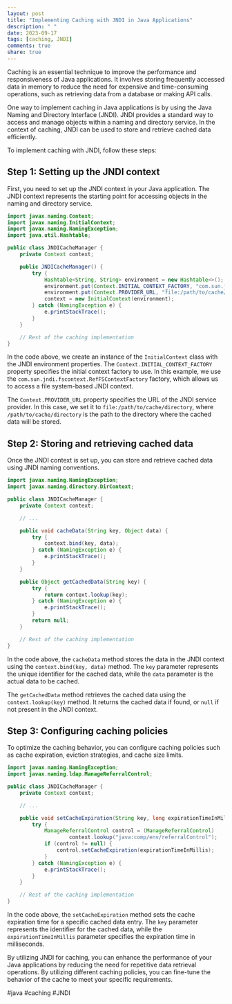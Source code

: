 ```yaml
---
layout: post
title: "Implementing Caching with JNDI in Java Applications"
description: " "
date: 2023-09-17
tags: [caching, JNDI]
comments: true
share: true
---
```


Caching is an essential technique to improve the performance and responsiveness of Java applications. It involves storing frequently accessed data in memory to reduce the need for expensive and time-consuming operations, such as retrieving data from a database or making API calls.

One way to implement caching in Java applications is by using the Java Naming and Directory Interface (JNDI). JNDI provides a standard way to access and manage objects within a naming and directory service. In the context of caching, JNDI can be used to store and retrieve cached data efficiently.

To implement caching with JNDI, follow these steps:

## Step 1: Setting up the JNDI context

First, you need to set up the JNDI context in your Java application. The JNDI context represents the starting point for accessing objects in the naming and directory service.

```java
import javax.naming.Context;
import javax.naming.InitialContext;
import javax.naming.NamingException;
import java.util.Hashtable;

public class JNDICacheManager {
    private Context context;

    public JNDICacheManager() {
        try {
            Hashtable<String, String> environment = new Hashtable<>();
            environment.put(Context.INITIAL_CONTEXT_FACTORY, "com.sun.jndi.fscontext.RefFSContextFactory");
            environment.put(Context.PROVIDER_URL, "file:/path/to/cache/directory");
            context = new InitialContext(environment);
        } catch (NamingException e) {
            e.printStackTrace();
        }
    }

    // Rest of the caching implementation
}
```

In the code above, we create an instance of the `InitialContext` class with the JNDI environment properties. The `Context.INITIAL_CONTEXT_FACTORY` property specifies the initial context factory to use. In this example, we use the `com.sun.jndi.fscontext.RefFSContextFactory` factory, which allows us to access a file system-based JNDI context.

The `Context.PROVIDER_URL` property specifies the URL of the JNDI service provider. In this case, we set it to `file:/path/to/cache/directory`, where `/path/to/cache/directory` is the path to the directory where the cached data will be stored.

## Step 2: Storing and retrieving cached data

Once the JNDI context is set up, you can store and retrieve cached data using JNDI naming conventions.

```java
import javax.naming.NamingException;
import javax.naming.directory.DirContext;

public class JNDICacheManager {
    private Context context;

    // ...

    public void cacheData(String key, Object data) {
        try {
            context.bind(key, data);
        } catch (NamingException e) {
            e.printStackTrace();
        }
    }

    public Object getCachedData(String key) {
        try {
            return context.lookup(key);
        } catch (NamingException e) {
            e.printStackTrace();
        }
        return null;
    }

    // Rest of the caching implementation
}
```

In the code above, the `cacheData` method stores the data in the JNDI context using the `context.bind(key, data)` method. The `key` parameter represents the unique identifier for the cached data, while the `data` parameter is the actual data to be cached.

The `getCachedData` method retrieves the cached data using the `context.lookup(key)` method. It returns the cached data if found, or `null` if not present in the JNDI context.

## Step 3: Configuring caching policies

To optimize the caching behavior, you can configure caching policies such as cache expiration, eviction strategies, and cache size limits.

```java
import javax.naming.NamingException;
import javax.naming.ldap.ManageReferralControl;

public class JNDICacheManager {
    private Context context;

    // ...

    public void setCacheExpiration(String key, long expirationTimeInMillis) {
        try {
            ManageReferralControl control = (ManageReferralControl)
                    context.lookup("java:comp/env/referralControl");
            if (control != null) {
                control.setCacheExpiration(expirationTimeInMillis);
            }
        } catch (NamingException e) {
            e.printStackTrace();
        }
    }

    // Rest of the caching implementation
}
```

In the code above, the `setCacheExpiration` method sets the cache expiration time for a specific cached data entry. The `key` parameter represents the identifier for the cached data, while the `expirationTimeInMillis` parameter specifies the expiration time in milliseconds.

By utilizing JNDI for caching, you can enhance the performance of your Java applications by reducing the need for repetitive data retrieval operations. By utilizing different caching policies, you can fine-tune the behavior of the cache to meet your specific requirements.

#java #caching #JNDI